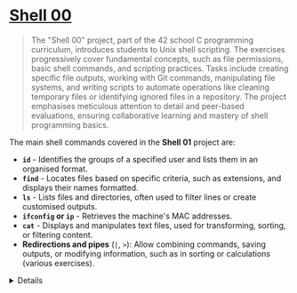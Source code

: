 # [**Shell 00**](https://github.com/vinislima/42sp_piscine_shell00)

> The "Shell 00" project, part of the 42 school C programming curriculum, introduces students to Unix shell scripting. The exercises progressively cover fundamental concepts, such as file permissions, basic shell commands, and scripting practices. Tasks include creating specific file outputs, working with Git commands, manipulating file systems, and writing scripts to automate operations like cleaning temporary files or identifying ignored files in a repository. The project emphasises meticulous attention to detail and peer-based evaluations, ensuring collaborative learning and mastery of shell programming basics.
> 

The main shell commands covered in the **Shell 01** project are:

- **`id`** - Identifies the groups of a specified user and lists them in an organised format.
- **`find`** - Locates files based on specific criteria, such as extensions, and displays their names formatted.
- **`ls`** - Lists files and directories, often used to filter lines or create customised outputs.
- **`ifconfig` or `ip`** - Retrieves the machine's MAC addresses.
- **`cat`** - Displays and manipulates text files, used for transforming, sorting, or filtering content.
- **Redirections and pipes** (`|`, `>`): Allow combining commands, saving outputs, or modifying information, such as in sorting or calculations (various exercises).

<details>
	<sumary>Exercises:</sumary>

- [ex00:](https://github.com/vinislima/42sp_piscine_shell00/tree/main/ex00)
    
    ```bash
    z
    ```
    
- [ex04:](https://github.com/vinislima/42sp_piscine_shell00/tree/main/ex04)
    
    ```bash
    ls -t -p -m
    ```
    
- [ex05:](https://github.com/vinislima/42sp_piscine_shell00/tree/main/ex05)
    
    ```bash
    git log --format='%H' -n5
    ```
</details>